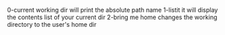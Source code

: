 0-current working dir will print the absolute path name
1-listit it will display the contents list of your current dir
2-bring me home changes the working directory to the user's home dir
